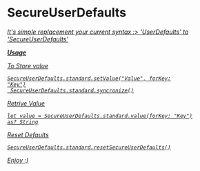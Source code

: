 # SecureUserDefaults
<p>
<u><i>It's simple replacement your current syntax :> 'UserDefaults' to 'SecureUserDefaults'<i/><u/>
<p/>

**Usage**

<p>To Store value

<code>SecureUserDefaults.standard.setValue("Value", forKey: "Key")<br>
SecureUserDefaults.standard.syncronize()</code></p>

<p>Retrive Value

<code>let value = SecureUserDefaults.standard.value(forKey: "Key") as? String</code></p>

<p>Reset Defaults

<code>SecureUserDefaults.standard.resetSecureUserDefaults()</code></p>

<p> Enjoy :) </p>
